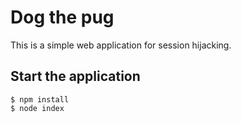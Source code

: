 # Dog the pug

This is a simple web application for session hijacking.

## Start the application

```shell
$ npm install
$ node index
```